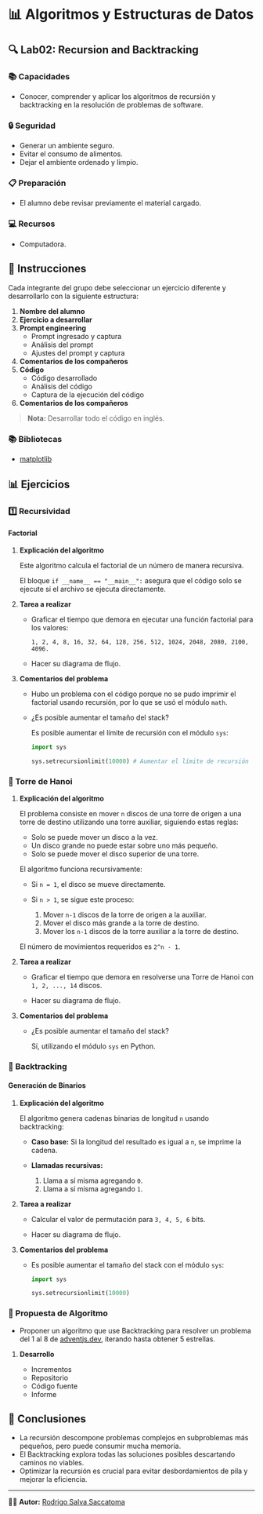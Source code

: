 # 📊 Algoritmos y Estructuras de Datos

## 🔍 Lab02: Recursion and Backtracking

### 📚 Capacidades

- Conocer, comprender y aplicar los algoritmos de recursión y backtracking en la resolución de problemas de software.

### 🔒 Seguridad

- Generar un ambiente seguro.
- Evitar el consumo de alimentos.
- Dejar el ambiente ordenado y limpio.

### 📋 Preparación

- El alumno debe revisar previamente el material cargado.

### 💻 Recursos

- Computadora.

## 📑 Instrucciones

Cada integrante del grupo debe seleccionar un ejercicio diferente y desarrollarlo con la siguiente estructura:

1. **Nombre del alumno**
2. **Ejercicio a desarrollar**
3. **Prompt engineering**
   - Prompt ingresado y captura
   - Análisis del prompt
   - Ajustes del prompt y captura
4. **Comentarios de los compañeros**
5. **Código**
   - Código desarrollado
   - Análisis del código
   - Captura de la ejecución del código
6. **Comentarios de los compañeros**

> **Nota:** Desarrollar todo el código en inglés.

### 📚 Bibliotecas

- [matplotlib](https://matplotlib.org/stable/users/installing/index.html)

## 📊 Ejercicios

### 1️⃣ Recursividad

#### Factorial

1. **Explicación del algoritmo**

   Este algoritmo calcula el factorial de un número de manera recursiva.

   El bloque `if __name__ == "__main__":` asegura que el código solo se ejecute si el archivo se ejecuta directamente.

2. **Tarea a realizar**

   - Graficar el tiempo que demora en ejecutar una función factorial para los valores:

     `1, 2, 4, 8, 16, 32, 64, 128, 256, 512, 1024, 2048, 2080, 2100, 4096.`

   - Hacer su diagrama de flujo.

3. **Comentarios del problema**

   - Hubo un problema con el código porque no se pudo imprimir el factorial usando recursión, por lo que se usó el módulo `math`.

   - ¿Es posible aumentar el tamaño del stack?

     Es posible aumentar el límite de recursión con el módulo `sys`:

     ```python
     import sys

     sys.setrecursionlimit(10000) # Aumentar el límite de recursión
     ```

### 🗼 Torre de Hanoi

1. **Explicación del algoritmo**

   El problema consiste en mover `n` discos de una torre de origen a una torre de destino utilizando una torre auxiliar, siguiendo estas reglas:

   - Solo se puede mover un disco a la vez.
   - Un disco grande no puede estar sobre uno más pequeño.
   - Solo se puede mover el disco superior de una torre.

   El algoritmo funciona recursivamente:

   - Si `n = 1`, el disco se mueve directamente.
   - Si `n > 1`, se sigue este proceso:

     1. Mover `n-1` discos de la torre de origen a la auxiliar.
     2. Mover el disco más grande a la torre de destino.
     3. Mover los `n-1` discos de la torre auxiliar a la torre de destino.

   El número de movimientos requeridos es `2^n - 1`.

2. **Tarea a realizar**

   - Graficar el tiempo que demora en resolverse una Torre de Hanoi con `1, 2, ..., 14` discos.

   - Hacer su diagrama de flujo.

3. **Comentarios del problema**

   - ¿Es posible aumentar el tamaño del stack?

     Sí, utilizando el módulo `sys` en Python.

### 🔢 Backtracking

#### Generación de Binarios

1. **Explicación del algoritmo**

   El algoritmo genera cadenas binarias de longitud `n` usando backtracking:

   - **Caso base:** Si la longitud del resultado es igual a `n`, se imprime la cadena.
   - **Llamadas recursivas:**

     1. Llama a sí misma agregando `0`.
     2. Llama a sí misma agregando `1`.

2. **Tarea a realizar**

   - Calcular el valor de permutación para `3, 4, 5, 6` bits.

   - Hacer su diagrama de flujo.

3. **Comentarios del problema**

   - Es posible aumentar el tamaño del stack con el módulo `sys`:

     ```python
     import sys

     sys.setrecursionlimit(10000)
     ```

### 🚀 Propuesta de Algoritmo

- Proponer un algoritmo que use Backtracking para resolver un problema del 1 al 8 de [adventjs.dev](https://adventjs.dev/), iterando hasta obtener 5 estrellas.

1. **Desarrollo**

   - Incrementos
   - Repositorio
   - Código fuente
   - Informe

## 📌 Conclusiones

- La recursión descompone problemas complejos en subproblemas más pequeños, pero puede consumir mucha memoria.
- El Backtracking explora todas las soluciones posibles descartando caminos no viables.
- Optimizar la recursión es crucial para evitar desbordamientos de pila y mejorar la eficiencia.

---

👨‍💻 **Autor:** [Rodrigo Salva Saccatoma]([https://github.com/tu_usuario](https://github.com/Rodrigo-Salva/Algorithm-exercises?tab=readme-ov-file))
